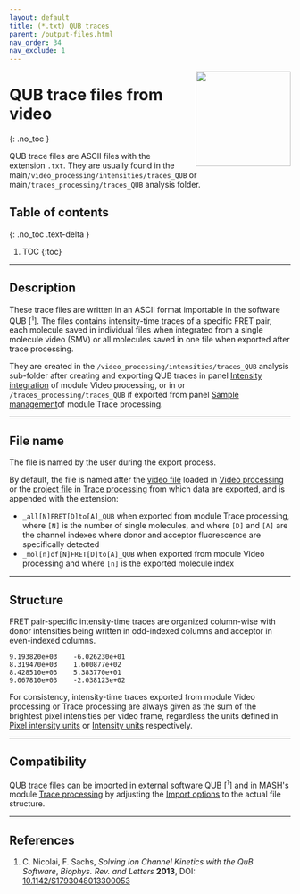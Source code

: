 ```yaml
---
layout: default
title: (*.txt) QUB traces
parent: /output-files.html
nav_order: 34
nav_exclude: 1
---
```


<img src="../assets/images/logos/logo-output-files_400px.png" width="170" style="float:right; margin-left: 15px;"/>

# QUB trace files from video
{: .no_toc }

QUB trace files are ASCII files with the extension `.txt`. They are usually found in the main`/video_processing/intensities/traces_QUB` or main`/traces_processing/traces_QUB` analysis folder.

## Table of contents
{: .no_toc .text-delta }

1. TOC
{:toc}


---

## Description

These trace files are written in an ASCII format importable in the software QUB [<sup>1</sup>].
The files contains intensity-time traces of a specific FRET pair, each molecule saved in individual files when integrated from a single molecule video (SMV) or all molecules saved in one file when exported after trace processing.

They are created in the `/video_processing/intensities/traces_QUB` analysis sub-folder after creating and exporting QUB traces in panel 
[Intensity integration](../video-processing/panels/panel-intensity-integration.html#create-and-export-intensity-time-traces) of module Video processing, or in or `/traces_processing/traces_QUB` if exported from panel 
[Sample management](../trace-processing/panels/panel-sample-management.html#export-processed-data)of module Trace processing.


---

## File name

The file is named by the user during the export process.

By default, the file is named after the <u>video file</u> loaded in 
[Video processing](../video-processing/panels/area-visualization.html#load-videoimage-file) or the <u>project file</u> in 
[Trace processing](../trace-processing/panels/area-project-management.html#project-list) from which data are exported, and is appended with the extension:
* `_all[N]FRET[D]to[A]_QUB` when exported from module Trace processing, where `[N]` is the number of single molecules, and where `[D]` and `[A]` are the channel indexes where donor and acceptor fluorescence are specifically detected
* `_mol[n]of[N]FRET[D]to[A]_QUB` when exported from module Video processing and where `[n]` is the exported molecule index


---

## Structure

FRET pair-specific intensity-time traces are organized column-wise with donor intensities being written in odd-indexed columns and acceptor in even-indexed columns.

```
9.193820e+03	-6.026230e+01	
8.319470e+03	1.600877e+02	
8.428510e+03	5.383770e+01	
9.067810e+03	-2.038123e+02	
```

For consistency, intensity-time traces exported from module Video processing or Trace processing are always given as the sum of the brightest pixel intensities per video frame, regardless the units defined in
[Pixel intensity units](../video-processing/panels/panel-plot.html#pixel-intensity-units) or 
[Intensity units](../trace-processing/panels/panel-plot.html#intensity-units) respectively.


---

## Compatibility

QUB trace files can be imported in external software QUB [<sup>1</sup>] and in MASH's module
[Trace processing](../trace-processing/workflow.html#import-single-molecule-data) by adjusting the 
[Import options](../trace-processing/functionalities/set-import-options.html) to the actual file structure.


---

## References

1. C. Nicolai, F. Sachs, *Solving Ion Channel Kinetics with the QuB Software*, *Biophys. Rev. and Letters* **2013**, DOI: 
[10.1142/S1793048013300053](https://doi.org/10.1142/S1793048013300053)